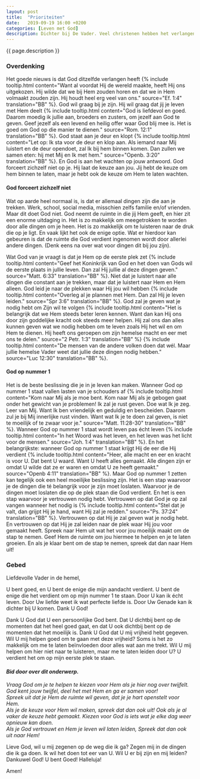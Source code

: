 ```yaml
---
layout: post
title:  "Prioriteiten"
date:   2019-09-19 16:00 +0200
categories: [Leven met God]
description: Dichter bij De Vader. Veel christenen hebben het verlangen om dichter bij God te zijn, om hem beter te leren kennen, hem meer te ervaren. Maar hoe? Het klinkt zo mooi, om elke dag met God te leven. Om alles met Hem te delen, de moeilijkste dingen, maar ook de mooiste dingen. Alleen soms lijkt dit zo ver weg, zo moeilijk. Hoe kan je dicht bij God leven, en wat moet je daarvoor doen?
---
```


{{ page.description }}

### Overdenking

Het goede nieuws is dat God ditzelfde verlangen heeft 
{% include tooltip.html content="Want al voordat Hij de wereld maakte, heeft Hij ons uitgekozen. Hij wilde dat we bij Hem zouden horen en dat we in Hem volmaakt zouden zijn. Hij houdt heel erg veel van ons." source="Ef. 1:4" translation="BB" %}.
God wil graag bij je zijn.
Hij wil graag dat jij je leven met Hem deelt
{% include tooltip.html content="God is liefdevol en goed. Daarom moedig ik jullie aan, broeders en zusters, om jezelf aan God te geven. Geef jezelf als een levend en heilig offer waar God blij mee is. Het is goed om God op die manier te dienen." source="Rom. 12:1" translation="BB" %}.
God staat aan je deur en klopt
{% include tooltip.html content="Let op: Ik sta voor de deur en klop aan. Als iemand naar Mij luistert en de deur opendoet, zal Ik bij hem binnen komen. Dan zullen we samen eten: hij met Mij en Ik met hem." source="Openb. 3:20" translation="BB" %}.
En God is aan het wachten op jouw antwoord.
God forceert zichzelf niet op je.
Hij laat de keuze aan jou.
Jij hebt de keuze om hem binnen te laten, maar je hebt ook de keuze om Hem te laten wachten.

#### God forceert zichzelf niet

Wat op aarde heel normaal is, is dat er allemaal dingen zijn die aan je trekken.
Werk, school, social media, misschien zelfs familie en/of vrienden.
Maar dit doet God niet.
God neemt de ruimte in die jij Hem geeft, en hier zit een enorme uitdaging in.
Het is zo makkelijk om meegetrokken te worden door alle dingen om je heen.
Het is zo makkelijk om te luisteren naar de druk die op je ligt.
En vaak lijkt het ook de enige optie.
Wat er hierdoor kan gebeuren is dat de ruimte die God verdient ingenomen wordt door allerlei andere dingen.
(Denk eens na over wat voor dingen dit bij jou zijn).

Wat God van je vraagt is dat je Hem op de eerste plek zet
{% include tooltip.html content="Geef het Koninkrijk van God en het doen van Gods wil de eerste plaats in jullie leven. Dan zal Hij jullie al deze dingen geven." source="Matt. 6:33" translation="BB" %}.
Niet dat je luistert naar alle dingen die constant aan je trekken, maar dat je luistert naar Hem en Hem alleen.
God leid je naar de plekken waar Hij jou wil hebben
{% include tooltip.html content="Overleg al je plannen met Hem. Dan zal Hij je leven leiden." source="Spr 3:6" translation="BB" %}.
God zal je geven wat je nodig hebt om Zijn wil te volgen 
{% include tooltip.html content="Het is belangrijk dat we Hem steeds beter leren kennen. Want dan kan Hij ons door zijn goddelijke kracht ook steeds meer helpen. Hij zal ons dan alles kunnen geven wat we nodig hebben om te leven zoals Hij het wil en om Hem te dienen. Hij heeft ons geroepen om zijn hemelse macht en eer met ons te delen." source="2 Petr. 1:3" translation="BB" %}
{% include tooltip.html content="De mensen van de andere volken doen dat wél. Maar jullie hemelse Vader weet dat jullie deze dingen nodig hebben." source="Luc 12:30" translation="BB" %}.

#### God op nummer 1

Het is de beste beslissing die je in je leven kan maken.
Wanneer God op nummer 1 staat vallen lasten van je schouders af
{% include tooltip.html content="Kom naar Mij als je moe bent. Kom naar Mij als je gebogen gaat onder het gewicht van je problemen! Ik zal je rust geven. Doe wat Ik je zeg. Leer van Mij. Want Ik ben vriendelijk en geduldig en bescheiden. Daarom zul je bij Mij innerlijke rust vinden. Want wat Ik je te doen zal geven, is niet te moeilijk of te zwaar voor je." source="Matt. 11:28-30" translation="BB" %}.
Wanneer God op nummer 1 staat wordt leven pas écht leven
{% include tooltip.html content="In het Woord was het leven, en het leven was het licht voor de mensen." source="Joh. 1:4" translation="BB" %}.
En het belangrijkste: wanneer God op nummer 1 staat krijgt Hij de eer die Hij verdient
{% include tooltip.html content="Heer, alle macht en eer en kracht is voor U. Dat bent U waard. Want U heeft alles gemaakt. Alle dingen zijn er omdat U wilde dat ze er waren en omdat U ze heeft gemaakt." source="Openb 4:11" translation="BB" %}.
Maar God op nummer 1 zetten kan tegelijk ook een heel moeilijke beslissing zijn.
Het is een stap waarvoor je de dingen die té belangrijk voor je zijn moet loslaten.
Waarvoor je de dingen moet loslaten die op de plek staan die God verdient.
En het is een stap waarvoor je vertrouwen nodig hebt.
Vertrouwen op dat God je op zal vangen wanneer het nodig is
{% include tooltip.html content="Stel dat je valt, dan grijpt Hij je hand, want Hij zal je redden." source="Ps. 37:24" translation="BB" %}.
Vertrouwen op dat Hij je zal geven wat je nodig hebt.
En vertrouwen op dat Hij je zal leiden naar de plek waar Hij jou voor gemaakt heeft.
Spreek naar Hem uit wat het voor jou moeilijk maakt om de stap te nemen.
Geef Hem de ruimte om jou hiermee te helpen en je te laten groeien.
En als je klaar bent om de stap te nemen, spreek dat dan naar Hem uit!

### Gebed

Liefdevolle Vader in de hemel,

U bent goed, en U bent de enige die mijn aandacht verdient.
U bent de enige die het verdient om op mijn nummer 1 te staan.
Door U kan ik écht leven.
Door Uw liefde weet ik wat perfecte liefde is.
Door Uw Genade kan ik dichter bij U komen.
Dank U God!

Dank U God dat U een persoonlijke God bent.
Dat U dichtbij bent op de momenten dat het heel goed gaat, en dat U ook dichtbij bent op de momenten dat het moeilijk is.
Dank U God dat U mij vrijheid hebt gegeven.
Wil U mij helpen goed om te gaan met deze vrijheid?
Soms is het zo makkelijk om me te laten beïnvloeden door alles wat aan me trekt.
Wil U mij helpen om hier niet naar te luisteren, maar me te laten leiden door U?
U verdient het om op mijn eerste plek te staan.

#### *Bid door over dit onderwerp.*
*Vraag God om je te helpen te kiezen voor Hem als je hier nog over twijfelt.
God kent jouw twijfel, deel het met Hem en ga er samen voor!  
Spreek uit dat je Hem de ruimte wil geven, dat je je hart openstelt voor Hem.  
Als je de keuze voor Hem wil maken, spreek dat dan ook uit!
Ook als je al vaker de keuze hebt gemaakt.
Kiezen voor God is iets wat je elke dag weer opnieuw kan doen.  
Als je God vertrouwt en Hem je leven wil laten leiden, Spreek dat dan ook uit naar Hem!*

Lieve God, wil u mij zegenen op de weg die ik ga?
Zegen mij in de dingen die ik ga doen.
Ik wil het doen tot eer van U.
Wil U er bij zijn en mij leiden?
Dankuwel God!
U bent Goed!
Halleluja!

Amen!